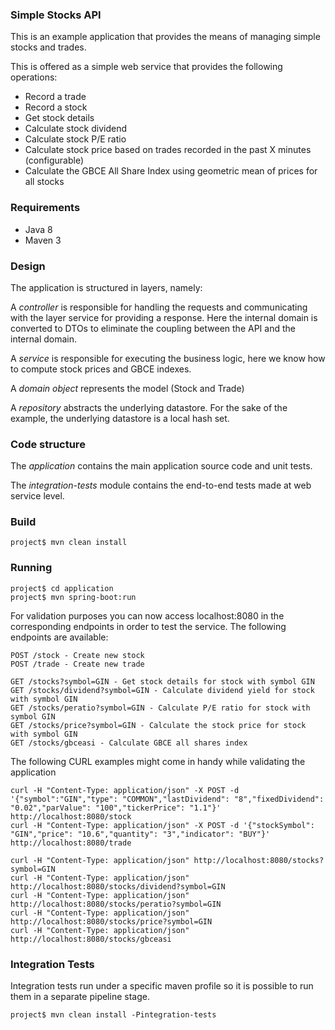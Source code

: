 ### Simple Stocks API

This is an example application that provides the means of managing simple stocks and trades.

This is offered as a simple web service that provides the following operations:
- Record a trade
- Record a stock
- Get stock details
- Calculate stock dividend
- Calculate stock P/E ratio
- Calculate stock price based on trades recorded in the past X minutes (configurable)
- Calculate the GBCE All Share Index using geometric mean of prices for all stocks

### Requirements
- Java 8
- Maven 3

### Design
The application is structured in layers, namely:

A *controller* is responsible for handling the requests and communicating with the layer service for providing a response. Here the internal domain is converted to DTOs to eliminate the coupling between the API and the internal domain.

A *service* is responsible for executing the business logic, here we know how to compute stock prices and GBCE indexes.

A *domain object* represents the model (Stock and Trade)

A *repository* abstracts the underlying datastore. For the sake of the example, the underlying datastore is a local hash set.

### Code structure
The *application* contains the main application source code and unit tests.

The *integration-tests* module contains the end-to-end tests made at web service level.

### Build

    project$ mvn clean install

### Running

	project$ cd application
    project$ mvn spring-boot:run

For validation purposes you can now access localhost:8080 in the corresponding endpoints in order to test the service. The following endpoints are available:

    POST /stock - Create new stock
    POST /trade - Create new trade

    GET /stocks?symbol=GIN - Get stock details for stock with symbol GIN
    GET /stocks/dividend?symbol=GIN - Calculate dividend yield for stock with symbol GIN
    GET /stocks/peratio?symbol=GIN - Calculate P/E ratio for stock with symbol GIN
    GET /stocks/price?symbol=GIN - Calculate the stock price for stock with symbol GIN
    GET /stocks/gbceasi - Calculate GBCE all shares index

The following CURL examples might come in handy while validating the application

    curl -H "Content-Type: application/json" -X POST -d '{"symbol":"GIN","type": "COMMON","lastDividend": "8","fixedDividend": "0.02","parValue": "100","tickerPrice": "1.1"}' http://localhost:8080/stock
    curl -H "Content-Type: application/json" -X POST -d '{"stockSymbol": "GIN","price": "10.6","quantity": "3","indicator": "BUY"}' http://localhost:8080/trade

    curl -H "Content-Type: application/json" http://localhost:8080/stocks?symbol=GIN
    curl -H "Content-Type: application/json" http://localhost:8080/stocks/dividend?symbol=GIN
    curl -H "Content-Type: application/json" http://localhost:8080/stocks/peratio?symbol=GIN
    curl -H "Content-Type: application/json" http://localhost:8080/stocks/price?symbol=GIN
    curl -H "Content-Type: application/json" http://localhost:8080/stocks/gbceasi

### Integration Tests
Integration tests run under a specific maven profile so it is possible to run them in a separate pipeline stage.

    project$ mvn clean install -Pintegration-tests

